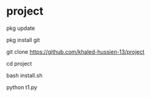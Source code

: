 # project
pkg update

pkg install git

git clone https://github.com/khaled-hussien-13/project

cd project

bash install.sh

python t1.py
